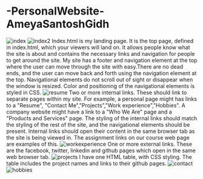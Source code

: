 # -PersonalWebsite-AmeyaSantoshGidh
![index](https://user-images.githubusercontent.com/98058342/171768156-ae5b89df-b81d-47c1-a1a3-9afe3c365833.PNG)
![index2](https://user-images.githubusercontent.com/98058342/171768157-90431fd4-4206-4966-9a90-fedd62a89579.PNG)
Index.html is my landing page. It is the top page, defined in index.html, which your viewers will land on. It allows people know what the site is about and contains the necessary links and navigation for people to get around the site.
My site has a footer and navigation element at the top where the user can move through the site with easy.There are no dead ends, and the user can move back and forth using the navigation element at the top. Navigational elements do not scroll out of sight or disappear when the window is resized. Color and positioning of the navigational elements is styled in CSS.
![resume](https://user-images.githubusercontent.com/98058342/171768160-cac30d29-fc65-4301-a4fc-3693d7b710f0.PNG)
Two or more internal links. These should link to separate pages within my site. For example, a personal page might has links to a "Resume", "Contact Me","Projects","Work experience","Hobbies". A company website might have a link to a "Who We Are" page and a "Products and Services" page. The styling of the internal links should match the styling of the rest of the site, and the navigational elements should be present. Internal links should open their content in the same browser tab as the site is being viewed in. The assignment links on our course web page are examples of this.
![workexperience](https://user-images.githubusercontent.com/98058342/171768161-48853eab-d71c-4166-80cd-80628b972b2c.PNG)
One or more external links. These are the facebook, twitter, linkedin and github pages which open in the same web browser tab. 
![projects](https://user-images.githubusercontent.com/98058342/171768159-fb771ecc-a599-4d57-bb85-f6609a9f2cc3.PNG)
I have one HTML table, with CSS styling. The table includes the project names and links to their github pages.
![contact](https://user-images.githubusercontent.com/98058342/171768162-2e157b48-99fe-46c2-a64a-296f5096b555.PNG)
![hobbies](https://user-images.githubusercontent.com/98058342/171768154-03efc0be-0378-40f3-862d-0b78a543e7d4.PNG)
